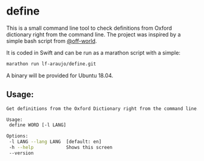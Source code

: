 # define

This is a small command line tool to check definitions from Oxford dictionary right from the command line. The project was inspired by a simple bash script from [@off-world](https://github.com/off-world/describe).

It is coded in Swift and can be run as a marathon script with a simple: 

```bash
marathon run lf-araujo/define.git
``` 

A binary will be provided for Ubuntu 18.04.

## Usage:

```bash
Get definitions from the Oxford Dictionary right from the command line.

Usage:
 define WORD [-l LANG]

Options:
 -l LANG --lang LANG  [default: en]
 -h --help            Shows this screen
 --version
```